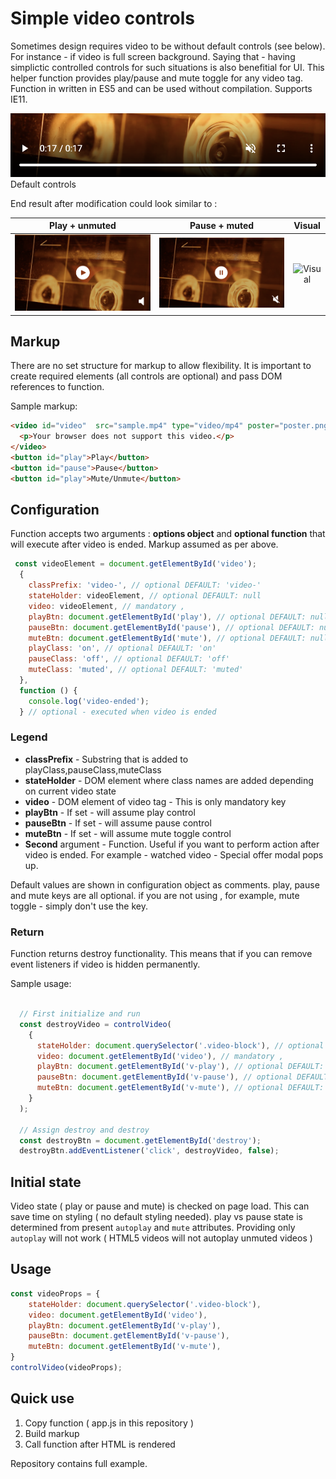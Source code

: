 # Simple video controls

Sometimes design requires video to be without default controls (see below). For instance - if video is full screen background. Saying that - having simplictic controlled controls for such situations is also benefitial for UI. This helper function provides play/pause and mute toggle for any video tag. Function in written in ES5 and can be used without compilation. Supports IE11.


![Default controls](default-controls.png)
Default controls

End result after modification could look similar to :

|  Play + unmuted   |    Pause + muted    |        Visual         |
| :---------------: | :-----------------: | :-------------------: |
| ![Play](play.png) | ![Pause](pause.png) | ![Visual](visual.gif) |


## Markup

There are no set structure for markup to allow flexibility. It is important to create required elements (all controls are optional) and pass DOM references to function.

Sample markup:

```html
<video id="video"  src="sample.mp4" type="video/mp4" poster="poster.png" autoplay muted> 
  <p>Your browser does not support this video.</p>
</video>
<button id="play">Play</button>
<button id="pause">Pause</button>
<button id="play">Mute/Unmute</button>
```

## Configuration

Function accepts two arguments : **options object** and **optional function** that will execute after video is ended. Markup assumed as per above.

```js
 const videoElement = document.getElementById('video');
  {
    classPrefix: 'video-', // optional DEFAULT: 'video-'
    stateHolder: videoElement, // optional DEFAULT: null
    video: videoElement, // mandatory ,
    playBtn: document.getElementById('play'), // optional DEFAULT: null
    pauseBtn: document.getElementById('pause'), // optional DEFAULT: null
    muteBtn: document.getElementById('mute'), // optional DEFAULT: null
    playClass: 'on', // optional DEFAULT: 'on'
    pauseClass: 'off', // optional DEFAULT: 'off'
    muteClass: 'muted', // optional DEFAULT: 'muted'
  },
  function () {
    console.log('video-ended');
  } // optional - executed when video is ended
```

### Legend

 - **classPrefix** - Substring that is added to playClass,pauseClass,muteClass
 - **stateHolder** - DOM element where class names are added depending on current video state
 - **video** - DOM element of video tag - This is only mandatory key
 - **playBtn** - If set - will assume play control
 - **pauseBtn** - If set - will assume pause control
 - **muteBtn** - If set - will assume mute toggle control
 - **Second** argument - Function. Useful if you want to perform action after video is ended. For example - watched video - Special offer modal pops up.
  
Default values are shown in configuration object as comments. play, pause and mute keys are all optional. if you are not using , for example, mute toggle - simply don't use the key.

### Return

Function returns destroy functionality. This means that if you can remove event listeners if video is hidden permanently.

Sample usage:

```js

  // First initialize and run
  const destroyVideo = controlVideo(
    {
      stateHolder: document.querySelector('.video-block'), // optional DEFAULT: null
      video: document.getElementById('video'), // mandatory ,
      playBtn: document.getElementById('v-play'), // optional DEFAULT: null
      pauseBtn: document.getElementById('v-pause'), // optional DEFAULT: null
      muteBtn: document.getElementById('v-mute'), // optional DEFAULT: null
    }
  );

  // Assign destroy and destroy
  const destroyBtn = document.getElementById('destroy');
  destroyBtn.addEventListener('click', destroyVideo, false);
```

## Initial state

Video state ( play or pause and mute) is checked on page load. This can save time on styling ( no default styling needed). play vs pause state is determined from present `autoplay` and `mute` attributes. Providing only `autoplay` will not work ( HTML5 videos will not autoplay unmuted videos )

## Usage

```js
const videoProps = {
    stateHolder: document.querySelector('.video-block'),
    video: document.getElementById('video'), 
    playBtn: document.getElementById('v-play'),
    pauseBtn: document.getElementById('v-pause'),
    muteBtn: document.getElementById('v-mute'),
}
controlVideo(videoProps);
```

## Quick use

1. Copy function ( app.js in this repository )
2. Build markup
3. Call function after HTML is rendered

Repository contains full example.